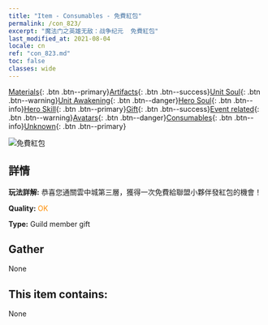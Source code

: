 ```yaml
---
title: "Item - Consumables - 免費紅包"
permalink: /con_823/
excerpt: "魔法门之英雄无敌：战争纪元  免費紅包"
last_modified_at: 2021-08-04
locale: cn
ref: "con_823.md"
toc: false
classes: wide
---
```

 [Materials](/ItemsCN/){: .btn .btn--primary}[Artifacts](/ItemsCN/Artifacts/){: .btn .btn--success}[Unit Soul](/ItemsCN/UnitSoul/){: .btn .btn--warning}[Unit Awakening](/ItemsCN/UnitAwakening/){: .btn .btn--danger}[Hero Soul](/ItemsCN/HeroSoul/){: .btn .btn--info}[Hero Skill](/ItemsCN/HeroSkill/){: .btn .btn--primary}[Gift](/ItemsCN/Gift/){: .btn .btn--success}[Event related](/ItemsCN/Events/){: .btn .btn--warning}[Avatars](/ItemsCN/Avatars/){: .btn .btn--danger}[Consumables](/ItemsCN/Consumables/){: .btn .btn--info}[Unknown](/ItemsCN/Unknown/){: .btn .btn--primary}

 ![免費紅包](/images/t/i_red_1.png)

## 詳情
 **玩法詳解:** 恭喜您通關雲中城第三層，獲得一次免費給聯盟小夥伴發紅包的機會！

 **Quality:** <span style="color: #FF8C00">OK</span>

 **Type:** Guild member gift

## Gather

  None

## This item contains:

  None

